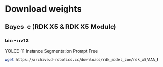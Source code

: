 # Download weights


## Bayes-e (RDK X5 & RDK X5 Module)
### bin - nv12
YOLOE-11 Instance Segmentation Prompt Free
```bash
wget https://archive.d-robotics.cc/downloads/rdk_model_zoo/rdk_x5/AAA_RDK_YOLO/yoloe-11s-seg-pf_bayese_640x640_nv12.bin
```